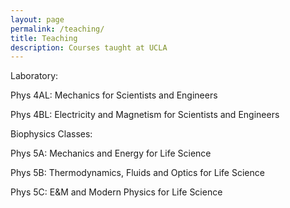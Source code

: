 ```yaml
---
layout: page
permalink: /teaching/
title: Teaching
description: Courses taught at UCLA
---
```


Laboratory:

Phys 4AL: Mechanics for Scientists and Engineers

Phys 4BL: Electricity and Magnetism for Scientists and Engineers

Biophysics Classes:

Phys 5A: Mechanics and Energy for Life Science

Phys 5B: Thermodynamics, Fluids and Optics for Life Science

Phys 5C: E&M and Modern Physics for Life Science
